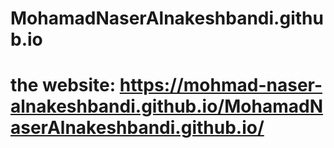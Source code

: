 # MohamadNaserAlnakeshbandi.github.io
# the website: https://mohmad-naser-alnakeshbandi.github.io/MohamadNaserAlnakeshbandi.github.io/
